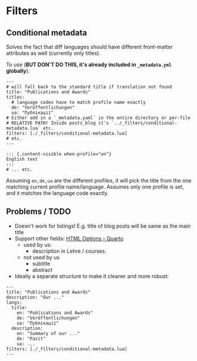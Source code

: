 # Filters
## Conditional metadata
Solves the fact that diff languages should have different front-matter attributes as well (currently only titles).

To use (**BUT DON'T DO THIS, it's already included in `_metadata.yml` globally**):

```qmd
---
# will fall back to the standard title if translation not found
title: "Publications and Awards"
titles:
  # language codes have to match profile name exactly   
  de: "Veröffentlichungen"
  ua: "Публікації"
# Either add in a `_metadata.yaml` in the entire directory or per-file
# RELATIVE PATH! Inside posts_blog it's `../_filters/conditional-metadata.lua` etc.
filters: [./_filters/conditional-metadata.lua]
# etc. 
--- 

::: {.content-visible when-profile="en"}
English text
:::
# ... etc.
```
Assuming `en,de,ua` are the different profiles, it will pick the title from the one matching current profile name/language. 
Assumes only one profile is set, and it matches the language code exactly.

## Problems / TODO
- Doesn't work for listings! E.g. title of blog posts will be same as the main title
- Support other fields: [HTML Options – Quarto](https://quarto.org/docs/reference/formats/html.html#title-author)
  - used by us:
    - description in Lehre / courses.
  - not used by us
    - subtitle
    - abstract
- Ideally a separate structure to make it cleaner and more robust:

```qmd
---
title: "Publications and Awards"
description: "Our ..."
langs:
  title:
    en: "Publications and Awards"
    de: "Veröffentlichungen"
    ua: "Публікації"
  description:
    en: "Summary of our ..."
    de: "Fazit"
    ua: ...
filters: [./_filters/conditional-metadata.lua]
---
```
